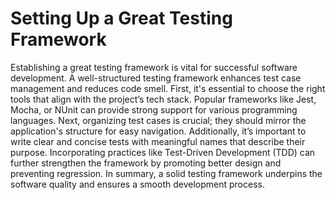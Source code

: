 # Setting Up a Great Testing Framework

Establishing a great testing framework is vital for successful software development. A well-structured testing framework enhances test case management and reduces code smell. First, it's essential to choose the right tools that align with the project’s tech stack. Popular frameworks like Jest, Mocha, or NUnit can provide strong support for various programming languages. Next, organizing test cases is crucial; they should mirror the application's structure for easy navigation. Additionally, it’s important to write clear and concise tests with meaningful names that describe their purpose. Incorporating practices like Test-Driven Development (TDD) can further strengthen the framework by promoting better design and preventing regression. In summary, a solid testing framework underpins the software quality and ensures a smooth development process.